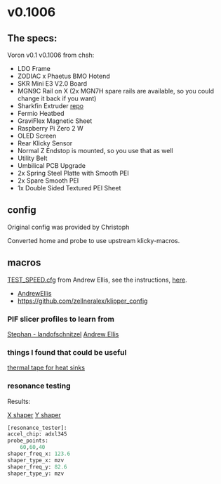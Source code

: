 # v0.1006

## The specs:

Voron v0.1 v0.1006 from chsh:
- LDO Frame
- ZODIAC x Phaetus BMO Hotend
- SKR Mini E3 V2.0 Board
- MGN9C Rail on X (2x MGN7H spare rails are available, so you could change it back if you want)
- Sharkfin Extruder [repo](https://github.com/KayosMaker/Sailfin-Extruder/tree/main/Usermods/KayosMaker)
- Fermio Heatbed
- GraviFlex Magnetic Sheet
- Raspberry Pi Zero 2 W
- OLED Screen
- Rear Klicky Sensor
- Normal Z Endstop is mounted, so you use that as well
- Utility Belt
- Umbilical PCB Upgrade
- 2x Spring Steel Platte with Smooth PEI
- 2x Spare Smooth PEI
- 1x Double Sided Textured PEI Sheet

## config

Original config was provided by Christoph

Converted home and probe to use upstream klicky-macros.

## macros

[TEST_SPEED.cfg](https://raw.githubusercontent.com/AndrewEllis93/Print-Tuning-Guide/main/macros/TEST_SPEED.cfg) from Andrew Ellis, see the instructions, [here](https://github.com/AndrewEllis93/Print-Tuning-Guide/blob/main/articles/determining_max_speeds_accels.md#usage-of-the-test_speed-macro=).

* [AndrewEllis](https://github.com/AndrewEllis93/v2.247_backup_klipper_config/blob/master/macros.cfg)
* https://github.com/zellneralex/klipper_config

### PIF slicer profiles to learn from

[Stephan - landofschnitzel](https://github.com/Stephan3/Schnitzelslicerrepo)
[Andrew Ellis](https://github.com/AndrewEllis93/Ellis-PIF-Profile)

### things I found that could be useful

[thermal tape for heat sinks](https://www.amazon.de/dp/B07CSR6NJC)

### resonance testing

Results:

[X shaper](docs/shaper_x.png)
[Y shaper](docs/shaper_y.png)

```python
[resonance_tester]: 
accel_chip: adxl345
probe_points:
    60,60,40
shaper_freq_x: 123.6
shaper_type_x: mzv
shaper_freq_y: 82.6
shaper_type_y: mzv

```
